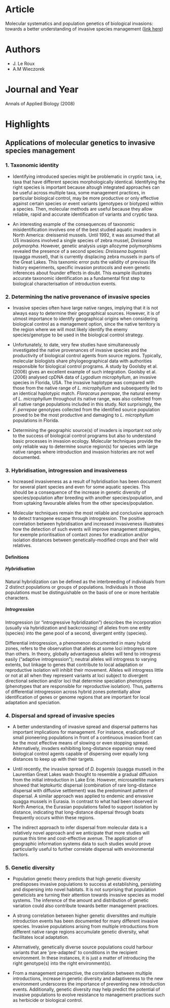 # Article  
Molecular systematics and population genetics of biological invasions: towards a better understanding of invasive species management ([link here](https://doi.org/10.1111/j.1744-7348.2008.00280.x))

# Authors  
* J. Le Roux  
* A.M Wieczorek  

# Journal and Year  
Annals of Applied Biology (2008)

# Highlights

## Applications of molecular genetics to invasive species management  

### 1. Taxonomic identity  
* Identifying introduced species might be problematic in cryptic taxa, i.e, taxa that have different species morphologically identical. Identifying the right species is important because altough integrated approaches can be useful across multiple taxa, some management practices, in particular biological control, may be more productive or only effective against certain species or event variants (genotypes or biotypes) within a species. Then, molecular methods are useful because they allow reliable, rapid and accurate identification of variants and cryptic taxa.  

* An interesting example of the consequences of taxonomic misidentification involves one of the best studied aquatic invaders in North America: dreissenid mussels. Until 1992, it was assumed that all US invasions involved a single species of zebra mussel, *Dreissena polymorpha*. However, genetic analysis usign allozyme polymorphisms revealed the presence of a second species: *Dreissena bugensis* (quagga mussel), that is currently displacing zebra mussels in parts of the Great Lakes. This taxnomic error puts the validity of previous life history experiments, specific invasion protocols and even genetic inferences about founder effects in doubt. This example illustrates accurate taxonomic identification as a fundamental first step to biological characterisation of introduction events.   

### 2. Determining the native provenance of invasive species  
* Invasive species often have large native ranges, implying that it is not always easy to determine their geographical sources. However, it is of utmost importance to identify geographical origins when considering biological control as a management option, since the native territory is the region where we will most likely identify the enemy species/genotype to be used in the biological control strategy. 

* Unfortunately, to date, very few studies have simultaneously investigated the native provenances of invasive species and the productivity of biological control agents from source regions. Typically, molecular biologists share phylogeographical data with authorities responsible for biological control programs. A study by Goolsby et al. (2006) gives an excellent example of such integration. Goolsby et al. (2006) analysed cpDNA data of *Lygodium microphyllum*, an invasive species in Florida, USA. The invasive haplotype was compared with those from the native range of *L. microphyllum* and subsequently led to an identical haplotypic match. *Floracarus perrepae*, the natural enemy of *L. microphyllum* throughout its native range, was also collected from all native range populations included in this study. Not surprisingly, the *F. perrepae* genotypes collected from the identified source population proved to be the most productive and damaging to *L. microphyllum* populations in Florida.

* Determining the geographic source(s) of invaders is important not only to the success of biological control programs but also to understand basic processes in invasion ecology. Molecular techniques provide the only reliable way to determine source region(s) for species with large native ranges where introduction and invasion histories are not well documented. 

### 3. Hybridisation, introgression and invasiveness  
* Increased invasiveness as a result of hybridisation has been document for several plant species and even for some aquatic species. This should be a consequence of the increase in genetic diversity of species/population after breeding with another species/population, and from uptaking favourable alleles from the other species/population.  

* Molecular techniques remain the most reliable and conclusive approach to detect transgene escape through introgression. The positive correlation between hybridisation and increased invasiveness illustrates how the detection of such events will improve management strategies, for exemple prioritisation of contact zones for eradication and/or isolation distances between genetically-modified crops and their wild relatives. 

#### Definitions  
##### Hybridisation  
Natural hybridization can be defined as the interbreeding of individuals from 2 distinct populations or groups of populations. Individuals in those populations must be distinguishable on the basis of one or more heritable characters.  
##### Introgression  
Introgression (or “introgressive hybridization”) describes the incorporation (usually via hybridization and backcrossing) of alleles from one entity (species) into the gene pool of a second, divergent entity (species).

Differential introgression, a phenomenon documented in many hybrid zones, refers to the observation that alleles at some loci introgress more than others. In theory, globally advantageous alleles will tend to introgress easily (“adaptive introgression”); neutral alleles will introgress to varying extents, but linkage to genes that contribute to local adaptation or reproductive isolation will inhibit their movement. Alleles will introgress little or not at all when they represent variants at loci subject to divergent directional selection and/or loci that determine speciation phenotypes (phenotypes that are responsible for reproductive isolation). Thus, patterns of differential introgression across hybrid zones potentially allow identification of genes or genome regions that are important for local adaptation and speciation.

### 4. Dispersal and spread of invasive species  
* A better understanding of invasive spread and dispersal patterns has important implications for management. For instance, eradication of small pioneering populations in front of a continuous invasion front can be the most effective means of slowing or even stopping spread. Alternatively, invaders exhibiting long-distance expansion may need biological control agents capable of dispersing over equally long distances to keep up with their targets.  

* Until recently, the invasive spread of *D. bugensis* (quagga mussel) in the Laurentian Great Lakes wash thought to resemble a gradual diffusion from the initial introduction in Lake Erie. However, microsatellite markers showed that leptokurtic dispersal (combination of rare long-distance dispersal with diffusive settlement) was the predominant pattern of dispersal. A similar approach was applied to endemic and envasive quagga mussels in Eurasia. In contrast to what had been observed in North America, the Eurasian populations failed to support isolation by distance, indicating that long-distance dispersal through boats frequently occurs within these regions. 

* The indirect approach to infer dispersal from molecular data is a relatively novel approach and we anticipate that more studies will pursue this time and cost-effective avenue. The application of geographic information systems data to such studies would prove particularlly useful to further correlate dispersal with environmental factors.  

### 5. Genetic diversity  
* Population genetic theory predicts that high genetic diversity predisposes invasive populations to success at establishing, persisting and dispersing into novel habitats. It is not surprising that population geneticists are turning their attention towards invasive species as model systems. The inference of the amount and distribution of genetic variation could also contribute towards better management practices. 

* A strong correlation between higher genetic diversitites and multiple introduction events has been documented for many different invasive species. Invasive populations arising from multiple introductions from different native range regions accumulate genetic diversity, what facilitates local adaptation.  

* Alternatively, genetically diverse source populations could harbour variants that are 'pre-adapted' to conditions in the recipient environment. In these instances, it is just a matter of introducing the right genotype(s) into the right environment(s).  

* From a management perspective, the correlation between multiple introductions, increase in genetic diversity and adaptiveness to the new environment underscores the importance of preventing new introduction events. Additionally, genetic diversity may help predict the potential of invasive populations to evolve resistance to management practices such as herbicide or biological control. 
